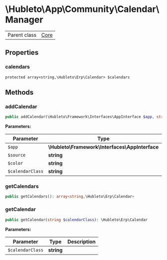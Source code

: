 
# \Hubleto\App\Community\Calendar\Manager
<table class='table-default dense'>
<tr><td>Parent class</td><td><a href="../../../Framework/Core">Core</a></td></tr></table>


## Properties

### calendars

`protected array<string,\Hubleto\Erp\Calendar> $calendars`


## Methods

### addCalendar

```php
public addCalendar(\Hubleto\Framework\Interfaces\AppInterface $app, string $source, string $color, string $calendarClass): void
```

**Parameters:**

| Parameter        | Type                                           | Description |
|------------------|------------------------------------------------|-------------|
| `$app`           | **\Hubleto\Framework\Interfaces\AppInterface** |             |
| `$source`        | **string**                                     |             |
| `$color`         | **string**                                     |             |
| `$calendarClass` | **string**                                     |             |


### getCalendars

```php
public getCalendars(): array<string,\Hubleto\Erp\Calendar>
```


### getCalendar

```php
public getCalendar(string $calendarClass): \Hubleto\Erp\Calendar
```

**Parameters:**

| Parameter        | Type       | Description |
|------------------|------------|-------------|
| `$calendarClass` | **string** |             |

